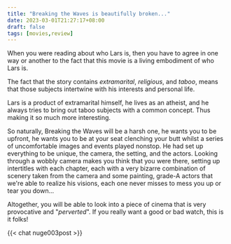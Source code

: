 ```yaml
---
title: "Breaking the Waves is beautifully broken..."
date: 2023-03-01T21:27:17+08:00
draft: false
tags: [movies,review] 
---
```


When you were reading about who Lars is, then you have to agree in one way or another to the fact that this movie is a living embodiment of who Lars is.

The fact that the story contains *extramarital*, *religious*, and *taboo*, means that those subjects intertwine with his interests and personal life.

Lars is a product of extramarital himself, he lives as an atheist, and he always tries to bring out taboo subjects with a common concept. Thus making it so much more interesting.

So naturally, Breaking the Waves will be a harsh one, he wants you to be upfront, he wants you to be at your seat clenching your butt whilst a series of uncomfortable images and events played nonstop. He had set up everything to be unique, the camera, the setting, and the actors. Looking through a wobbly camera makes you think that you were there, setting up intertitles with each chapter, each with a very bizarre combination of scenery taken from the camera and some painting, grade-A actors that we're able to realize his visions, each one never misses to mess you up or tear you down...

Altogether, you will be able to look into a piece of cinema that is very provocative and "*perverted*". If you really want a good or bad watch, this is it folks!

{{< chat nuge003post >}}